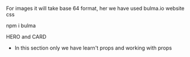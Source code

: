 For images it will take base 64 format, 
her we have used bulma.io website css

npm i bulma 

HERO and CARD

- In this section only we have learn't props and working with props